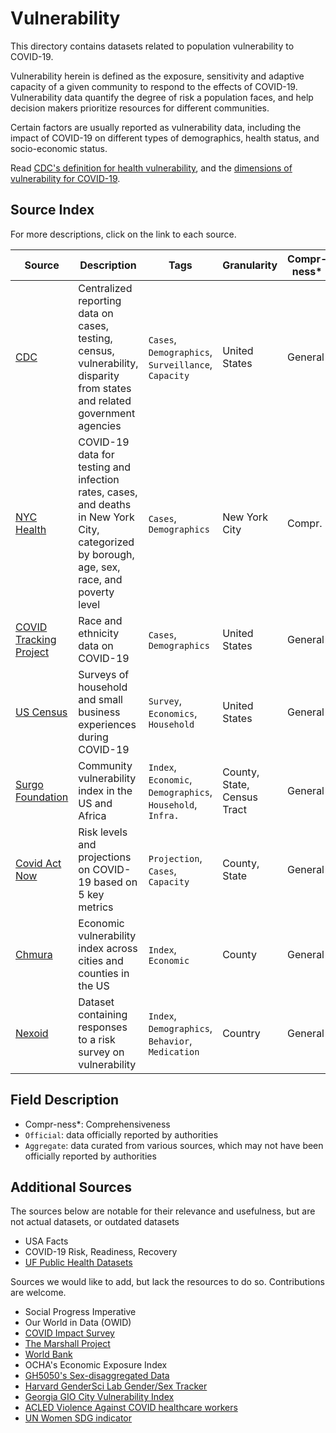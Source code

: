 # Vulnerability

This directory contains datasets related to population vulnerability to COVID-19. 

Vulnerability herein is defined as the exposure, sensitivity and adaptive capacity of a given community to respond to the effects of COVID-19. Vulnerability data quantify the degree of risk a population faces, and help decision makers prioritize resources for different communities. 

Certain factors are usually reported as vulnerability data, including the impact of COVID-19 on different types of demographics, health status, and socio-economic status.

Read [CDC's definition for health vulnerability](https://ephtracking.cdc.gov/showPcMain.action), and the [dimensions of vulnerability for COVID-19](https://c19hcc.org/resource/vulnerable-population).

## Source Index

For more descriptions, click on the link to each source.

| Source | Description | Tags | Granularity | Compr-ness* | Source Type | First Updated | Last Updated |
|-|-|-|-|-|-|-|-|
| [CDC](cdc/) | Centralized reporting data on cases, testing, census, vulnerability, disparity from states and related government agencies | `Cases`, `Demographics`, `Surveillance`, `Capacity` | United States | General | Official | 02/01/2020 | - |
| [NYC Health](nychealth/) | COVID-19 data for testing and infection rates, cases, and deaths in New York City, categorized by borough, age, sex, race, and poverty level | `Cases`, `Demographics` | New York City | Compr. | Official | 02/29/2020 | - |
| [COVID Tracking Project](covid-tracking-project/) | Race and ethnicity data on COVID-19 | `Cases`, `Demographics` | United States | General | Official | 04/12/2020 | 07/27/2020 |
| [US Census](us-census/) | Surveys of household and small business experiences during COVID-19 | `Survey`, `Economics`, `Household` | United States | General | Official | 04/23/2020 | - |
| [Surgo Foundation](surgo/) | Community vulnerability index in the US and Africa | `Index`, `Economic`, `Demographics`, `Household`, `Infra.` | County, State, Census Tract | General | Aggregate | - | - |
| [Covid Act Now](covid-act-now/) | Risk levels and projections on COVID-19 based on 5 key metrics | `Projection`, `Cases`, `Capacity` | County, State | General | Aggregate | 03/03/2020 | - |
| [Chmura](chmura/) | Economic vulnerability index across cities and counties in the US | `Index`, `Economic` | County | General | Aggregate | - | - |
| [Nexoid](nexoid/) | Dataset containing responses to a risk survey on vulnerability | `Index`, `Demographics`, `Behavior`, `Medication` | Country | General | Aggregate | 03/24/2020 | - |

## Field Description
- Compr-ness*: Comprehensiveness
- `Official`: data officially reported by authorities
- `Aggregate`: data curated from various sources, which may not have been officially reported by authorities

## Additional Sources

The sources below are notable for their relevance and usefulness, but are not actual datasets, or outdated datasets 

- USA Facts
- COVID-19 Risk, Readiness, Recovery
- [UF Public Health Datasets](https://guides.uflib.ufl.edu/precisionpublichealth/datalibrary)

Sources we would like to add, but lack the resources to do so. Contributions are welcome.

- Social Progress Imperative
- Our World in Data (OWID)
- [COVID Impact Survey](https://data.world/associatedpress/covid-impact-survey-public-data)
- [The Marshall Project](https://data.world/associatedpress/marshall-project-covid-cases-in-prisons)
- [World Bank](https://datacatalog.worldbank.org/search?search_api_views_fulltext_op=AND&f%5B0%5D=field_collection_field%3A2026&sort_by=field_wbddh_modified_date)
- OCHA's Economic Exposure Index
- [GH5050's Sex-disaggregated Data](https://globalhealth5050.org/covid19/sex-disaggregated-data-tracker/)
- [Harvard GenderSci Lab Gender/Sex Tracker](https://www.genderscilab.org/gender-and-sex-in-covid19)
- [Georgia GIO City Vulnerability Index](https://covid-hub.gio.georgia.gov/datasets/cf604b39195b43beb3dbae8226a2d6dd_0?geometry=147.547%2C13.135%2C12.547%2C59.658)
- [ACLED Violence Against COVID healthcare workers](https://acleddata.com/curated-data-files/)
- [UN Women SDG indicator](https://data.unwomen.org/data-portal/sdg?tab=map&annex=All&finic%5B%5D=SI_POV_EMP1&fiac%5BSI_POV_EMP1%5D%5B%5D=15%2B&filc%5BSI_POV_NAHC%5D%5B%5D=URBAN&fiac%5BSH_HIV_INCD%5D%5B%5D=ALLAGE&findc%5BSH_DTH_RNCOM%5D%5B%5D=CAN&fielc%5BSE_REA_PROF%5D%5B%5D=PRIMAR&fielc%5BSE_MAT_PROF%5D%5B%5D=PRIMAR&fitsc%5BSE_ADT_ACTS%5D%5B%5D=INST&fitsc%5BSE_GPI_FUNPROF%5D%5B%5D=LITE&fielc%5BSE_GPI_MATACH%5D%5B%5D=PRIMAR&fielc%5BSE_GPI_REAACH%5D%5B%5D=PRIMAR&fitsc%5BSE_GPI_ICTS%5D%5B%5D=INST&fielc%5BSE_GPI_TRATEA%5D%5B%5D=PREPRI&fitsc%5BSE_ADT_FUNS%5D%5B%5D=LITE&fielc%5BSE_ACC_SANI%5D%5B%5D=PRIMAR&fielc%5BSE_TRA_GRDL%5D%5B%5D=PREPRI&fiac%5BVC_VAW_MARR%5D%5B%5D=15-49&fiac%5BSH_STA_FGMS%5D%5B%5D=15-49&fiac%5BSL_DOM_TSPD%5D%5B%5D=ALLAGE&filc%5BSL_DOM_TSPD%5D%5B%5D=URBAN&fiac%5BSL_DOM_TSPDDC%5D%5B%5D=ALLAGE&filc%5BSL_DOM_TSPDDC%5D%5B%5D=URBAN&fiac%5BSL_DOM_TSPDCW%5D%5B%5D=ALLAGE&filc%5BSL_DOM_TSPDCW%5D%5B%5D=URBAN&fitocc%5BSL_EMP_AEARN%5D%5B%5D=isco08&fiac%5BSL_TLF_UEM%5D%5B%5D=15%2B&fidstc%5BSL_TLF_UEMDIS%5D%5B%5D=PD&fiac%5BSL_TLF_NEET%5D%5B%5D=15-24&fiac%5BSL_TLF_CHLDEC%5D%5B%5D=5-14&fiac%5BSL_TLF_CHLDEA%5D%5B%5D=5-14&fimstc%5BSL_EMP_FTLINJUR%5D%5B%5D=MIGPER&fimstc%5BSL_EMP_INJUR%5D%5B%5D=MIGPER&fiac%5BVC_VAW_PHYPYV%5D%5B%5D=1-14&fiac%5BVC_HTF_DETVSX%5D%5B%5D=ALLAGE&fiac%5BVC_HTF_DETVFL%5D%5B%5D=ALLAGE&fiac%5BVC_HTF_DETVOG%5D%5B%5D=ALLAGE&fiac%5BVC_HTF_DETVOP%5D%5B%5D=ALLAGE&fiac%5BVC_VAW_SXVLN%5D%5B%5D=18-74&fiac%5BSG_REG_BRTH%5D%5B%5D=%3C1Y&fyr%5B%5D=Latest%20available&fsr=countries&fgendr=Both%20Sexes)
